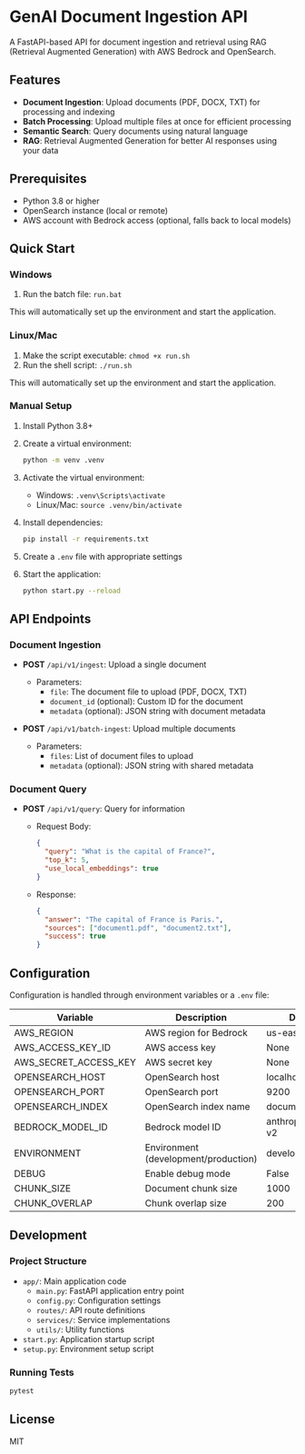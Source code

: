 # GenAI Document Ingestion API

A FastAPI-based API for document ingestion and retrieval using RAG (Retrieval Augmented Generation) with AWS Bedrock and OpenSearch.

## Features

- **Document Ingestion**: Upload documents (PDF, DOCX, TXT) for processing and indexing
- **Batch Processing**: Upload multiple files at once for efficient processing
- **Semantic Search**: Query documents using natural language
- **RAG**: Retrieval Augmented Generation for better AI responses using your data

## Prerequisites

- Python 3.8 or higher
- OpenSearch instance (local or remote)
- AWS account with Bedrock access (optional, falls back to local models)

## Quick Start

### Windows

1. Run the batch file: `run.bat`

This will automatically set up the environment and start the application.

### Linux/Mac

1. Make the script executable: `chmod +x run.sh`
2. Run the shell script: `./run.sh`

This will automatically set up the environment and start the application.

### Manual Setup

1. Install Python 3.8+
2. Create a virtual environment:

   ```bash
   python -m venv .venv
   ```

3. Activate the virtual environment:
   - Windows: `.venv\Scripts\activate`
   - Linux/Mac: `source .venv/bin/activate`
4. Install dependencies:

   ```bash
   pip install -r requirements.txt
   ```

5. Create a `.env` file with appropriate settings
6. Start the application:

   ```bash
   python start.py --reload
   ```

## API Endpoints

### Document Ingestion

- **POST** `/api/v1/ingest`: Upload a single document
  - Parameters:
    - `file`: The document file to upload (PDF, DOCX, TXT)
    - `document_id` (optional): Custom ID for the document
    - `metadata` (optional): JSON string with document metadata

- **POST** `/api/v1/batch-ingest`: Upload multiple documents
  - Parameters:
    - `files`: List of document files to upload
    - `metadata` (optional): JSON string with shared metadata

### Document Query

- **POST** `/api/v1/query`: Query for information
  - Request Body:

    ```json
    {
      "query": "What is the capital of France?",
      "top_k": 5,
      "use_local_embeddings": true
    }
    ```

  - Response:

    ```json
    {
      "answer": "The capital of France is Paris.",
      "sources": ["document1.pdf", "document2.txt"],
      "success": true
    }
    ```

## Configuration

Configuration is handled through environment variables or a `.env` file:

| Variable | Description | Default |
|----------|-------------|---------|
| AWS_REGION | AWS region for Bedrock | us-east-1 |
| AWS_ACCESS_KEY_ID | AWS access key | None |
| AWS_SECRET_ACCESS_KEY | AWS secret key | None |
| OPENSEARCH_HOST | OpenSearch host | localhost |
| OPENSEARCH_PORT | OpenSearch port | 9200 |
| OPENSEARCH_INDEX | OpenSearch index name | documents |
| BEDROCK_MODEL_ID | Bedrock model ID | anthropic.claude-v2 |
| ENVIRONMENT | Environment (development/production) | development |
| DEBUG | Enable debug mode | False |
| CHUNK_SIZE | Document chunk size | 1000 |
| CHUNK_OVERLAP | Chunk overlap size | 200 |

## Development

### Project Structure

- `app/`: Main application code
  - `main.py`: FastAPI application entry point
  - `config.py`: Configuration settings
  - `routes/`: API route definitions
  - `services/`: Service implementations
  - `utils/`: Utility functions
- `start.py`: Application startup script
- `setup.py`: Environment setup script

### Running Tests

```bash
pytest
```

## License

MIT
